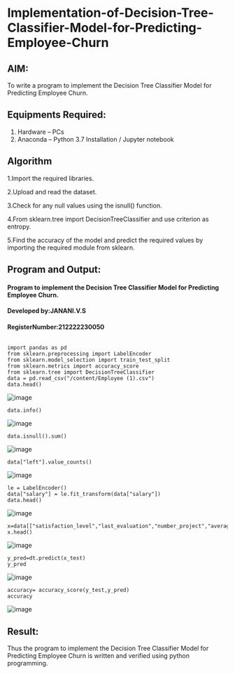 # Implementation-of-Decision-Tree-Classifier-Model-for-Predicting-Employee-Churn

## AIM:
To write a program to implement the Decision Tree Classifier Model for Predicting Employee Churn.

## Equipments Required:
1. Hardware – PCs
2. Anaconda – Python 3.7 Installation / Jupyter notebook

## Algorithm
1.Import the required libraries.

2.Upload and read the dataset.

3.Check for any null values using the isnull() function.

4.From sklearn.tree import DecisionTreeClassifier and use criterion as entropy.

5.Find the accuracy of the model and predict the required values by importing the required module from sklearn.

## Program and Output:
#### Program to implement the Decision Tree Classifier Model for Predicting Employee Churn.
#### Developed by:JANANI.V.S
#### RegisterNumber:212222230050
```

import pandas as pd
from sklearn.preprocessing import LabelEncoder
from sklearn.model_selection import train_test_split
from sklearn.metrics import accuracy_score
from sklearn.tree import DecisionTreeClassifier 
data = pd.read_csv("/content/Employee (1).csv")
data.head()
```
![image](https://github.com/user-attachments/assets/38d7dedf-2e97-433f-a8a0-da81592ad2cb)
```
data.info()
```
![image](https://github.com/user-attachments/assets/75bb0002-1a49-405a-b090-6bc3a6f91810)
```
data.isnull().sum()
```
![image](https://github.com/user-attachments/assets/e91c22a4-88ce-4b9a-a122-ce7afa3e042f)

```
data["left"].value_counts()
```
![image](https://github.com/user-attachments/assets/a8c840a5-d1fe-40f2-8d40-f37c83468081)
```
le = LabelEncoder()
data["salary"] = le.fit_transform(data["salary"])
data.head()
```
![image](https://github.com/user-attachments/assets/8c478d9f-17e6-4130-be05-2e8bf8c2412f)
```
x=data[["satisfaction_level","last_evaluation","number_project","average_montly_hours","promotion_last_5years","salary"]]
x.head()
```
![image](https://github.com/user-attachments/assets/b714f08a-df1e-4271-981b-3ba385d0e8c7)
```
y_pred=dt.predict(x_test)
y_pred
```
![image](https://github.com/user-attachments/assets/e5df3875-96db-46f2-9a62-c72306367fab)

```
accuracy= accuracy_score(y_test,y_pred)
accuracy
```
![image](https://github.com/user-attachments/assets/7d92b35b-a1db-4ef2-80e9-4c2418996da4)


## Result:
Thus the program to implement the  Decision Tree Classifier Model for Predicting Employee Churn is written and verified using python programming.
